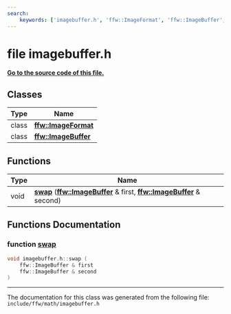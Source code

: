 ```yaml
---
search:
    keywords: ['imagebuffer.h', 'ffw::ImageFormat', 'ffw::ImageBuffer', 'swap']
---
```


# file imagebuffer.h

**[Go to the source code of this file.](imagebuffer_8h_source.md)**
## Classes

|Type|Name|
|-----|-----|
|class|[**ffw::ImageFormat**](classffw_1_1_image_format.md)|
|class|[**ffw::ImageBuffer**](classffw_1_1_image_buffer.md)|


## Functions

|Type|Name|
|-----|-----|
|void|[**swap**](imagebuffer_8h.md#1a306f9421605f33ba6e6061fd44f3080f) (**[ffw::ImageBuffer](classffw_1_1_image_buffer.md)** & first, **[ffw::ImageBuffer](classffw_1_1_image_buffer.md)** & second) |


## Functions Documentation

### function <a id="1a306f9421605f33ba6e6061fd44f3080f" href="#1a306f9421605f33ba6e6061fd44f3080f">swap</a>

```cpp
void imagebuffer.h::swap (
    ffw::ImageBuffer & first
    ffw::ImageBuffer & second
)
```





----------------------------------------
The documentation for this class was generated from the following file: `include/ffw/math/imagebuffer.h`

